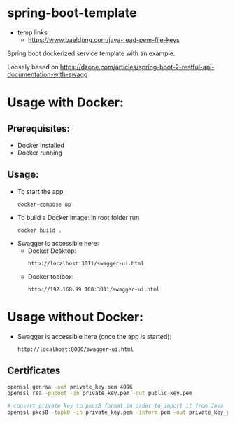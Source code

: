 # spring-boot-template

* temp links
  * https://www.baeldung.com/java-read-pem-file-keys

Spring boot dockerized service template with an example.

Loosely based on https://dzone.com/articles/spring-boot-2-restful-api-documentation-with-swagg

# Usage with Docker:
## Prerequisites:
  * Docker installed
  * Docker running
## Usage:
* To start the app
  ````
  docker-compose up
  ````
* To build a Docker image: in root folder run 
  ````
  docker build .
  ````
* Swagger is accessible here:
   * Docker Desktop:
      ```` 
      http://localhost:3011/swagger-ui.html
      ````
   * Docker toolbox:
     ````
     http://192.168.99.100:3011/swagger-ui.html
     ````

# Usage without Docker:
* Swagger is accessible here (once the app is started):
  ````
  http://localhost:8080/swagger-ui.html
  ````
## Certificates
```bash
openssl genrsa -out private_key.pem 4096
openssl rsa -pubout -in private_key.pem -out public_key.pem

# convert private key to pkcs8 format in order to import it from Java
openssl pkcs8 -topk8 -in private_key.pem -inform pem -out private_key_pkcs8.pem -outform pem -nocrypt

```